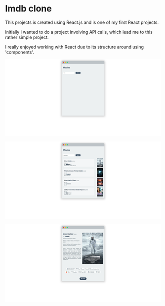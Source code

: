 # Imdb clone

This projects is created using React.js and is one of my first React projects.

Initially i wanted to do a project involving API calls, which lead me to this rather simple project.

I really enjoyed working with React due to its structure around using 'components'. 

![Frontpage](images/Imdb_clone.png)

![Seach](images/Search.png)

![Result](images/Result.png)



